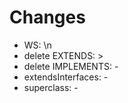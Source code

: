 # Changes
* WS: \n
* delete EXTENDS: >
* delete IMPLEMENTS: -
* extendsInterfaces: -
* superclass: -